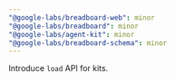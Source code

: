 ```yaml
---
"@google-labs/breadboard-web": minor
"@google-labs/breadboard": minor
"@google-labs/agent-kit": minor
"@google-labs/breadboard-schema": minor
---
```


Introduce `load` API for kits.
